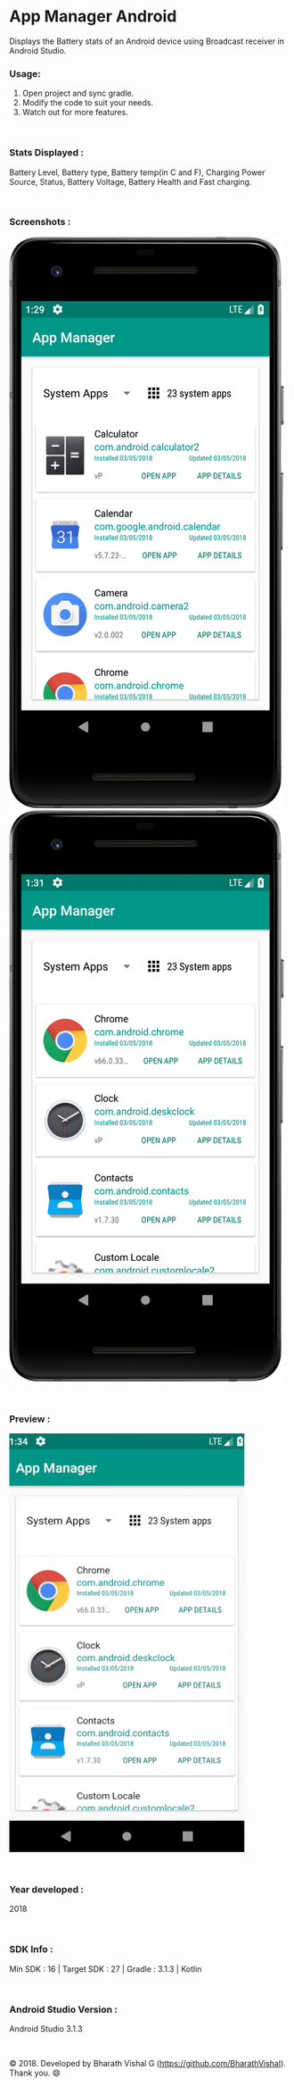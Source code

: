 # App Manager Android

Displays the Battery stats of an Android device using Broadcast receiver in Android Studio.


### Usage:
1. Open project and sync gradle.
2. Modify the code to suit your needs.
3. Watch out for more features.

&nbsp;
### Stats Displayed :
Battery Level, Battery type, Battery temp(in C and F), Charging Power Source, Status, Battery Voltage, Battery Health and Fast charging.

&nbsp;
### Screenshots : 
![Screenshot 1](https://github.com/BharathVishal/App-Manager-Android/blob/master/Screenshots/1.png?s=90)
![Screenshot 2](https://github.com/BharathVishal/App-Manager-Android/blob/master/Screenshots/2.png?s=90)


&nbsp;
### Preview : 
![Preview](https://github.com/BharathVishal/App-Manager-Android/blob/master/Preview/PreviewGif.gif)


&nbsp;

### Year developed : 
2018


&nbsp;

### SDK Info : 
Min SDK : 16  | Target SDK : 27 | Gradle : 3.1.3  | Kotlin

&nbsp;


### Android Studio Version : 
Android Studio 3.1.3


&nbsp;

© 2018. Developed by Bharath Vishal G (https://github.com/BharathVishal).
Thank you. :smile:
